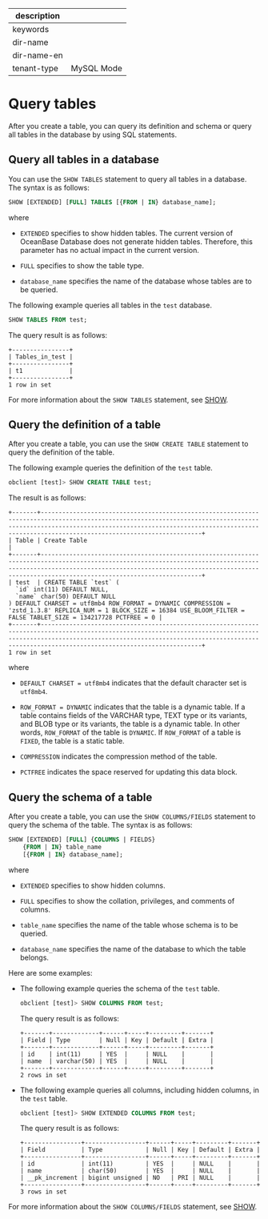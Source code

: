 |description||
|---|---|
|keywords||
|dir-name||
|dir-name-en||
|tenant-type|MySQL Mode|

# Query tables

After you create a table, you can query its definition and schema or query all tables in the database by using SQL statements.

## Query all tables in a database

You can use the `SHOW TABLES` statement to query all tables in a database. The syntax is as follows:

```sql
SHOW [EXTENDED] [FULL] TABLES [{FROM | IN} database_name];
```

where

* `EXTENDED` specifies to show hidden tables. The current version of OceanBase Database does not generate hidden tables. Therefore, this parameter has no actual impact in the current version.

* `FULL` specifies to show the table type.

* `database_name` specifies the name of the database whose tables are to be queried.

The following example queries all tables in the `test` database.

```sql
SHOW TABLES FROM test;
```

The query result is as follows:

```shell
+----------------+
| Tables_in_test |
+----------------+
| t1             |
+----------------+
1 row in set
```

For more information about the `SHOW TABLES` statement, see [SHOW](../../../500.sql-reference/100.sql-syntax/200.common-tenant-of-mysql-mode/600.sql-statement-of-mysql-mode/8700.show-of-mysql-mode.md).

## Query the definition of a table

After you create a table, you can use the `SHOW CREATE TABLE` statement to query the definition of the table.

The following example queries the definition of the `test` table.

```sql
obclient [test]> SHOW CREATE TABLE test;
```

The result is as follows:

```shell
+-------+---------------------------------------------------------------------------------------------------------------------------------------------------------------------------------------------------------------------------------------------------------------+
| Table | Create Table                                                                                                                                                                                                                                                  |
+-------+---------------------------------------------------------------------------------------------------------------------------------------------------------------------------------------------------------------------------------------------------------------+
| test  | CREATE TABLE `test` (
  `id` int(11) DEFAULT NULL,
  `name` char(50) DEFAULT NULL
) DEFAULT CHARSET = utf8mb4 ROW_FORMAT = DYNAMIC COMPRESSION = 'zstd_1.3.8' REPLICA_NUM = 1 BLOCK_SIZE = 16384 USE_BLOOM_FILTER = FALSE TABLET_SIZE = 134217728 PCTFREE = 0 |
+-------+---------------------------------------------------------------------------------------------------------------------------------------------------------------------------------------------------------------------------------------------------------------+
1 row in set
```

where

* `DEFAULT CHARSET = utf8mb4` indicates that the default character set is `utf8mb4`.

* `ROW_FORMAT = DYNAMIC` indicates that the table is a dynamic table. If a table contains fields of the VARCHAR type, TEXT type or its variants, and BLOB type or its variants, the table is a dynamic table. In other words, `ROW_FORMAT` of the table is `DYNAMIC`. If `ROW_FORMAT` of a table is `FIXED`, the table is a static table.

* `COMPRESSION` indicates the compression method of the table.

* `PCTFREE` indicates the space reserved for updating this data block.

## Query the schema of a table

After you create a table, you can use the `SHOW COLUMNS/FIELDS` statement to query the schema of the table. The syntax is as follows:

```sql
SHOW [EXTENDED] [FULL] {COLUMNS | FIELDS}
    {FROM | IN} table_name
    [{FROM | IN} database_name];
```

where

* `EXTENDED` specifies to show hidden columns.

* `FULL` specifies to show the collation, privileges, and comments of columns.

* `table_name` specifies the name of the table whose schema is to be queried.

* `database_name` specifies the name of the database to which the table belongs.

Here are some examples:

* The following example queries the schema of the `test` table.

   ```sql
   obclient [test]> SHOW COLUMNS FROM test;
   ```

   The query result is as follows:

   ```shell
   +-------+-------------+------+-----+---------+-------+
   | Field | Type        | Null | Key | Default | Extra |
   +-------+-------------+------+-----+---------+-------+
   | id    | int(11)     | YES  |     | NULL    |       |
   | name  | varchar(50) | YES  |     | NULL    |       |
   +-------+-------------+------+-----+---------+-------+
   2 rows in set
   ```

* The following example queries all columns, including hidden columns, in the `test` table.

   ```sql
   obclient [test]> SHOW EXTENDED COLUMNS FROM test;
   ```

   The query result is as follows:

   ```shell
   +----------------+-----------------+------+-----+---------+-------+
   | Field          | Type            | Null | Key | Default | Extra |
   +----------------+-----------------+------+-----+---------+-------+
   | id             | int(11)         | YES  |     | NULL    |       |
   | name           | char(50)        | YES  |     | NULL    |       |
   | __pk_increment | bigint unsigned | NO   | PRI | NULL    |       |
   +----------------+-----------------+------+-----+---------+-------+
   3 rows in set
   ```

For more information about the `SHOW COLUMNS/FIELDS` statement, see [SHOW](../../../500.sql-reference/100.sql-syntax/200.common-tenant-of-mysql-mode/600.sql-statement-of-mysql-mode/8700.show-of-mysql-mode.md).